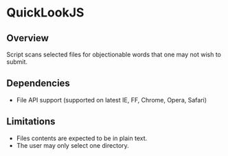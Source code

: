 # QuickLookJS #

## Overview ##
Script scans selected files for objectionable words that one may not wish to submit.

## Dependencies ##
- File API support (supported on latest IE, FF, Chrome, Opera, Safari) 

## Limitations ##
- Files contents are expected to be in plain text.
- The user may only select one directory. 